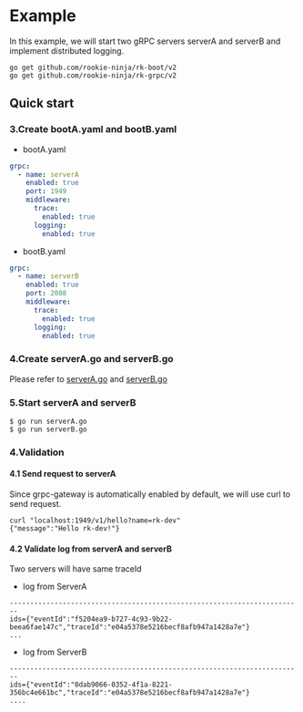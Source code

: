 # Example
In this example, we will start two gRPC servers serverA and serverB and implement distributed logging.

```shell
go get github.com/rookie-ninja/rk-boot/v2
go get github.com/rookie-ninja/rk-grpc/v2
```

## Quick start
### 3.Create bootA.yaml and bootB.yaml
- bootA.yaml

```yaml
grpc:
  - name: serverA
    enabled: true
    port: 1949
    middleware:
      trace:
        enabled: true
      logging:
        enabled: true
```

- bootB.yaml

```yaml
grpc:
  - name: serverB
    enabled: true
    port: 2008
    middleware:
      trace:
        enabled: true
      logging:
        enabled: true
```

### 4.Create serverA.go and serverB.go
Please refer to [serverA.go](serverA.go) and [serverB.go](serverB.go) 

### 5.Start serverA and serverB

```shell
$ go run serverA.go
$ go run serverB.go
```

### 4.Validation
#### 4.1 Send request to serverA
Since grpc-gateway is automatically enabled by default, we will use curl to send request.

```shell
curl "localhost:1949/v1/hello?name=rk-dev"
{"message":"Hello rk-dev!"}
```

#### 4.2 Validate log from serverA and serverB
Two servers will have same traceId

- log from ServerA

```shell
------------------------------------------------------------------------
ids={"eventId":"f5204ea9-b727-4c93-9b22-beea6fae147c","traceId":"e04a5378e5216becf8afb947a1428a7e"}
...
```

- log from ServerB

```shell
------------------------------------------------------------------------
ids={"eventId":"0dab9066-0352-4f1a-8221-356bc4e661bc","traceId":"e04a5378e5216becf8afb947a1428a7e"}
....
```